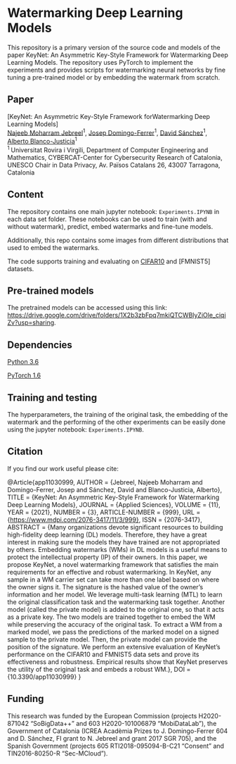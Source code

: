 # Watermarking Deep Learning Models

This repository is a primary version of the source code and models of the paper KeyNet: An Asymmetric Key-Style Framework for Watermarking Deep Learning Models. The repository uses PyTorch to implement the experiments and provides scripts for watermarking neural networks by fine tuning a pre-trained model or by embedding the watermark from scratch.

## Paper 

[KeyNet: An Asymmetric Key-Style Framework forWatermarking Deep Learning Models]
</br>
[Najeeb Moharram Jebreel](https://crises-deim.urv.cat/)<sup>1</sup>, [Josep Domingo-Ferrer](https://crises-deim.urv.cat/)<sup>1</sup>, [David Sánchez](https://crises-deim.urv.cat/)<sup>1</sup>, [Alberto Blanco-Justicia](https://crises-deim.urv.cat/)<sup>1</sup>
</br>
<sup>1 </sup> Universitat Rovira i Virgili, Department of Computer Engineering and Mathematics, CYBERCAT-Center for
Cybersecurity Research of Catalonia, UNESCO Chair in Data Privacy, Av. Països Catalans 26, 43007 Tarragona,
Catalonia
</br>

## Content
The repository contains one main jupyter notebook: `Experiments.IPYNB` in each data set folder. These notebooks can be used to train (with and without watermark), predict, embed watermarks and fine-tune models. 

Additionally, this repo contains some images from different distributions that used to embed the watermarks.

The code supports training and evaluating on [CIFAR10](https://www.cs.toronto.edu/~kriz/cifar.html) and [FMNIST5] datasets.

## Pre-trained models

The pretrained models can be accessed using this link: https://drive.google.com/drive/folders/1X2b3zbFpq7mkiQTCWBlyZiOle_ciqiZv?usp=sharing. 

## Dependencies

[Python 3.6](https://www.anaconda.com/download)

[PyTorch 1.6](https://pytorch.org/)

## Training and testing
The hyperparameters, the training of the original task, the embedding of the watermark and the performing of the other experiments can be easily done using the jupyter notebook: `Experiments.IPYNB`.

## Citation 
If you find our work useful please cite:

@Article{app11030999,
AUTHOR = {Jebreel, Najeeb Moharram and Domingo-Ferrer, Josep and Sánchez, David and Blanco-Justicia, Alberto},
TITLE = {KeyNet: An Asymmetric Key-Style Framework for Watermarking Deep Learning Models},
JOURNAL = {Applied Sciences},
VOLUME = {11},
YEAR = {2021},
NUMBER = {3},
ARTICLE-NUMBER = {999},
URL = {https://www.mdpi.com/2076-3417/11/3/999},
ISSN = {2076-3417},
ABSTRACT = {Many organizations devote significant resources to building high-fidelity deep learning (DL) models. Therefore, they have a great interest in making sure the models they have trained are not appropriated by others. Embedding watermarks (WMs) in DL models is a useful means to protect the intellectual property (IP) of their owners. In this paper, we propose KeyNet, a novel watermarking framework that satisfies the main requirements for an effective and robust watermarking. In KeyNet, any sample in a WM carrier set can take more than one label based on where the owner signs it. The signature is the hashed value of the owner&rsquo;s information and her model. We leverage multi-task learning (MTL) to learn the original classification task and the watermarking task together. Another model (called the private model) is added to the original one, so that it acts as a private key. The two models are trained together to embed the WM while preserving the accuracy of the original task. To extract a WM from a marked model, we pass the predictions of the marked model on a signed sample to the private model. Then, the private model can provide the position of the signature. We perform an extensive evaluation of KeyNet&rsquo;s performance on the CIFAR10 and FMNIST5 data sets and prove its effectiveness and robustness. Empirical results show that KeyNet preserves the utility of the original task and embeds a robust WM.},
DOI = {10.3390/app11030999}
}





## Funding
This research was funded by the European Commission (projects H2020-871042 “SoBigData++” and
603 H2020-101006879 “MobiDataLab”), the Government of Catalonia (ICREA Acadèmia Prizes to J. Domingo-Ferrer
604 and D. Sánchez, FI grant to N. Jebreel and grant 2017 SGR 705), and the Spanish Government (projects
605 RTI2018-095094-B-C21 “Consent” and TIN2016-80250-R “Sec-MCloud”).




